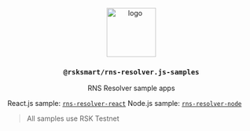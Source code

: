 <p align="middle">
  <img src="https://www.rifos.org/assets/img/logo.svg" alt="logo" height="100" >
</p>
<h3 align="middle"><code>@rsksmart/rns-resolver.js-samples</code></h3>
<p align="middle">
    RNS Resolver sample apps
</p>

React.js sample: [`rns-resolver-react`](rns-resolver-react)
Node.js sample: [`rns-resolver-node`](rns-resolver-node)

> All samples use RSK Testnet
